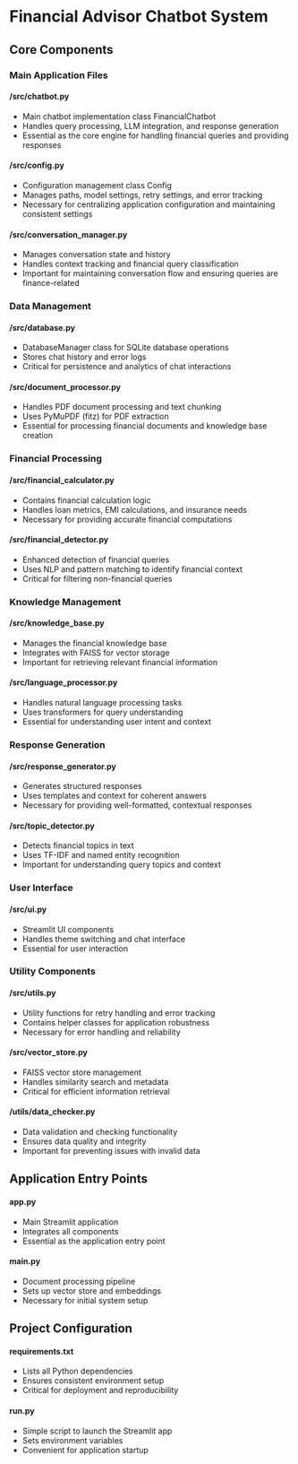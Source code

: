 # Financial Advisor Chatbot System

## Core Components

### Main Application Files

#### /src/chatbot.py
- Main chatbot implementation class FinancialChatbot
- Handles query processing, LLM integration, and response generation
- Essential as the core engine for handling financial queries and providing responses


#### /src/config.py
- Configuration management class Config
- Manages paths, model settings, retry settings, and error tracking
- Necessary for centralizing application configuration and maintaining consistent settings


#### /src/conversation_manager.py
- Manages conversation state and history
- Handles context tracking and financial query classification
- Important for maintaining conversation flow and ensuring queries are finance-related


### Data Management

#### /src/database.py
- DatabaseManager class for SQLite database operations
- Stores chat history and error logs
- Critical for persistence and analytics of chat interactions


#### /src/document_processor.py
- Handles PDF document processing and text chunking
- Uses PyMuPDF (fitz) for PDF extraction
- Essential for processing financial documents and knowledge base creation


### Financial Processing

#### /src/financial_calculator.py
- Contains financial calculation logic
- Handles loan metrics, EMI calculations, and insurance needs
- Necessary for providing accurate financial computations


#### /src/financial_detector.py
- Enhanced detection of financial queries
- Uses NLP and pattern matching to identify financial context
- Critical for filtering non-financial queries


### Knowledge Management

#### /src/knowledge_base.py
- Manages the financial knowledge base
- Integrates with FAISS for vector storage
- Important for retrieving relevant financial information


#### /src/language_processor.py
- Handles natural language processing tasks
- Uses transformers for query understanding
- Essential for understanding user intent and context


### Response Generation

#### /src/response_generator.py
- Generates structured responses
- Uses templates and context for coherent answers
- Necessary for providing well-formatted, contextual responses


#### /src/topic_detector.py
- Detects financial topics in text
- Uses TF-IDF and named entity recognition
- Important for understanding query topics and context


### User Interface

#### /src/ui.py
- Streamlit UI components
- Handles theme switching and chat interface
- Essential for user interaction


### Utility Components

#### /src/utils.py
- Utility functions for retry handling and error tracking
- Contains helper classes for application robustness
- Necessary for error handling and reliability


#### /src/vector_store.py
- FAISS vector store management
- Handles similarity search and metadata
- Critical for efficient information retrieval


#### /utils/data_checker.py
- Data validation and checking functionality
- Ensures data quality and integrity
- Important for preventing issues with invalid data


## Application Entry Points

#### app.py
- Main Streamlit application
- Integrates all components
- Essential as the application entry point


#### main.py
- Document processing pipeline
- Sets up vector store and embeddings
- Necessary for initial system setup


## Project Configuration

#### requirements.txt
- Lists all Python dependencies
- Ensures consistent environment setup
- Critical for deployment and reproducibility


#### run.py
- Simple script to launch the Streamlit app
- Sets environment variables
- Convenient for application startup